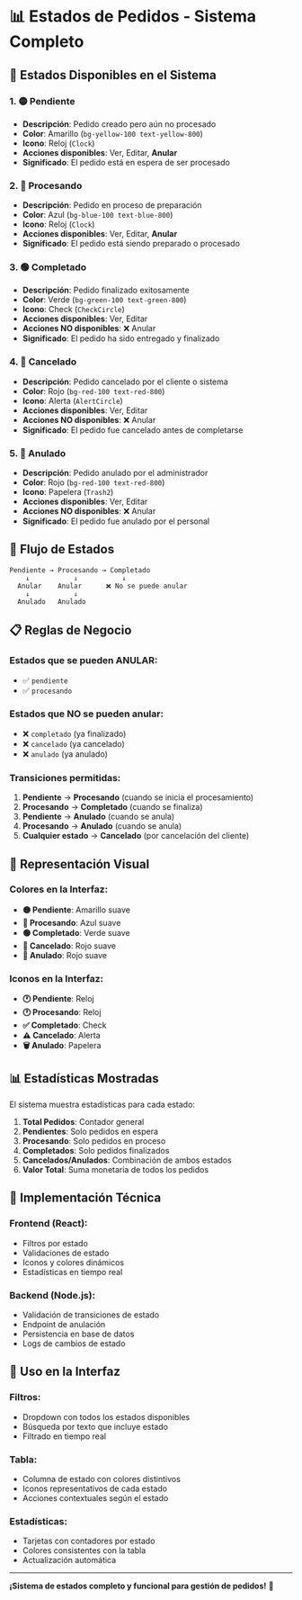 # 📊 Estados de Pedidos - Sistema Completo

## 🎯 **Estados Disponibles en el Sistema**

### 1. **🟡 Pendiente**
- **Descripción**: Pedido creado pero aún no procesado
- **Color**: Amarillo (`bg-yellow-100 text-yellow-800`)
- **Icono**: Reloj (`Clock`)
- **Acciones disponibles**: Ver, Editar, **Anular**
- **Significado**: El pedido está en espera de ser procesado

### 2. **🔵 Procesando**
- **Descripción**: Pedido en proceso de preparación
- **Color**: Azul (`bg-blue-100 text-blue-800`)
- **Icono**: Reloj (`Clock`)
- **Acciones disponibles**: Ver, Editar, **Anular**
- **Significado**: El pedido está siendo preparado o procesado

### 3. **🟢 Completado**
- **Descripción**: Pedido finalizado exitosamente
- **Color**: Verde (`bg-green-100 text-green-800`)
- **Icono**: Check (`CheckCircle`)
- **Acciones disponibles**: Ver, Editar
- **Acciones NO disponibles**: ❌ Anular
- **Significado**: El pedido ha sido entregado y finalizado

### 4. **🔴 Cancelado**
- **Descripción**: Pedido cancelado por el cliente o sistema
- **Color**: Rojo (`bg-red-100 text-red-800`)
- **Icono**: Alerta (`AlertCircle`)
- **Acciones disponibles**: Ver, Editar
- **Acciones NO disponibles**: ❌ Anular
- **Significado**: El pedido fue cancelado antes de completarse

### 5. **🔴 Anulado**
- **Descripción**: Pedido anulado por el administrador
- **Color**: Rojo (`bg-red-100 text-red-800`)
- **Icono**: Papelera (`Trash2`)
- **Acciones disponibles**: Ver, Editar
- **Acciones NO disponibles**: ❌ Anular
- **Significado**: El pedido fue anulado por el personal

## 🔄 **Flujo de Estados**

```
Pendiente → Procesando → Completado
    ↓           ↓           ↓
  Anular    Anular      ❌ No se puede anular
    ↓           ↓
  Anulado   Anulado
```

## 📋 **Reglas de Negocio**

### **Estados que se pueden ANULAR:**
- ✅ `pendiente`
- ✅ `procesando`

### **Estados que NO se pueden anular:**
- ❌ `completado` (ya finalizado)
- ❌ `cancelado` (ya cancelado)
- ❌ `anulado` (ya anulado)

### **Transiciones permitidas:**
1. **Pendiente** → **Procesando** (cuando se inicia el procesamiento)
2. **Procesando** → **Completado** (cuando se finaliza)
3. **Pendiente** → **Anulado** (cuando se anula)
4. **Procesando** → **Anulado** (cuando se anula)
5. **Cualquier estado** → **Cancelado** (por cancelación del cliente)

## 🎨 **Representación Visual**

### **Colores en la Interfaz:**
- **🟡 Pendiente**: Amarillo suave
- **🔵 Procesando**: Azul suave  
- **🟢 Completado**: Verde suave
- **🔴 Cancelado**: Rojo suave
- **🔴 Anulado**: Rojo suave

### **Iconos en la Interfaz:**
- **🕐 Pendiente**: Reloj
- **🕐 Procesando**: Reloj
- **✅ Completado**: Check
- **⚠️ Cancelado**: Alerta
- **🗑️ Anulado**: Papelera

## 📊 **Estadísticas Mostradas**

El sistema muestra estadísticas para cada estado:

1. **Total Pedidos**: Contador general
2. **Pendientes**: Solo pedidos en espera
3. **Procesando**: Solo pedidos en proceso
4. **Completados**: Solo pedidos finalizados
5. **Cancelados/Anulados**: Combinación de ambos estados
6. **Valor Total**: Suma monetaria de todos los pedidos

## 🔧 **Implementación Técnica**

### **Frontend (React):**
- Filtros por estado
- Validaciones de estado
- Iconos y colores dinámicos
- Estadísticas en tiempo real

### **Backend (Node.js):**
- Validación de transiciones de estado
- Endpoint de anulación
- Persistencia en base de datos
- Logs de cambios de estado

## 🚀 **Uso en la Interfaz**

### **Filtros:**
- Dropdown con todos los estados disponibles
- Búsqueda por texto que incluye estado
- Filtrado en tiempo real

### **Tabla:**
- Columna de estado con colores distintivos
- Iconos representativos de cada estado
- Acciones contextuales según el estado

### **Estadísticas:**
- Tarjetas con contadores por estado
- Colores consistentes con la tabla
- Actualización automática

---

**¡Sistema de estados completo y funcional para gestión de pedidos!** 🎯















